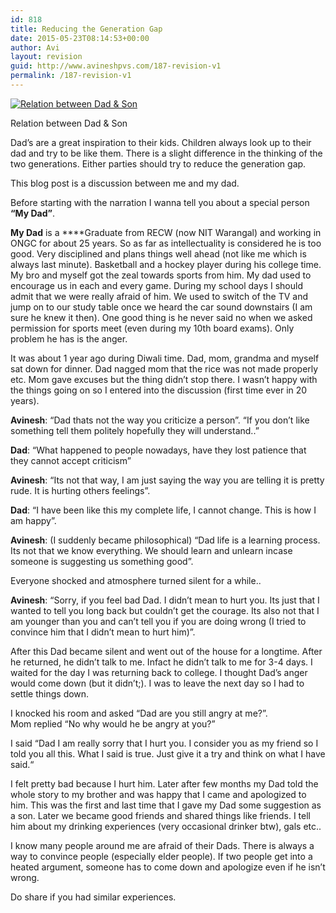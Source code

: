 ```yaml
---
id: 818
title: Reducing the Generation Gap
date: 2015-05-23T08:14:53+00:00
author: Avi
layout: revision
guid: http://www.avineshpvs.com/187-revision-v1
permalink: /187-revision-v1
---
```

<div id="attachment_282" style="width: 610px" class="wp-caption aligncenter">
  <a href="https://i2.wp.com/www.avineshpvs.com/wp-content/uploads/2008/10/dadson.jpg" data-rel="lightbox-0" data-imagelightbox="0" title=""><img src="https://i2.wp.com/www.avineshpvs.com/wp-content/uploads/2008/10/dadson.jpg?resize=600%2C400" alt="Relation between Dad & Son" class="size-full wp-image-282" data-recalc-dims="1" /></a>
  
  <p class="wp-caption-text">
    Relation between Dad & Son
  </p>
</div>

Dad&#8217;s are a great inspiration to their kids. Children always look up to their dad and try to be like them. There is a slight difference in the thinking of the two generations. Either parties should try to reduce the generation gap.

This blog post is a discussion between me and my dad.  
<!--more-->

Before starting with the narration I wanna tell you about a special person **&#8220;My Dad&#8221;**.

**My Dad** is a ****Graduate from RECW (now NIT Warangal) and working in ONGC for about 25 years. So as far as intellectuality is considered he is too good. Very disciplined and plans things well ahead (not like me which is always last minute). Basketball and a hockey player during his college time. My bro and myself got the zeal towards sports from him. My dad used to encourage us in each and every game. During my school days I should admit that we were really afraid of him. We used to switch of the TV and jump on to our study table once we heard the car sound downstairs (I am sure he knew it then). One good thing is he never said no when we asked permission for sports meet (even during my 10th board exams). Only problem he has is the anger.

It was about 1 year ago during Diwali time. Dad, mom, grandma and myself sat down for dinner. Dad nagged mom that the rice was not made properly etc. Mom gave excuses but the thing didn’t stop there. I wasn’t happy with the things going on so I entered into the discussion (first time ever in 20 years).

**Avinesh**: “Dad thats not the way you criticize a person”. “If you don’t like something tell them politely hopefully they will understand..”

**Dad**: “What happened to people nowadays, have they lost patience that they cannot accept criticism&#8221;

**Avinesh**: “Its not that way, I am just saying the way you are telling it is pretty rude. It is hurting others feelings”.

**Dad**: “I have been like this my complete life, I cannot change. This is how I am happy”.

**Avinesh**: (I suddenly became philosophical) “Dad life is a learning process. Its not that we know everything. We should learn and unlearn incase someone is suggesting us something good”.

Everyone shocked and atmosphere turned silent for a while..

**Avinesh**: &#8220;Sorry, if you feel bad Dad. I didn’t mean to hurt you. Its just that I wanted to tell you long back but couldn’t get the courage. Its also not that I am younger than you and can’t tell you if you are doing wrong (I tried to convince him that I didn’t mean to hurt him)&#8221;.

After this Dad became silent and went out of the house for a longtime. After he returned, he didn’t talk to me. Infact he didn’t talk to me for 3-4 days. I waited for the day I was returning back to college. I thought Dad’s anger would come down (but it didn’t;). I was to leave the next day so I had to settle things down. 

I knocked his room and asked &#8220;Dad are you still angry at me?”.  
Mom replied “No why would he be angry at you?” 

I said “Dad I am really sorry that I hurt you. I consider you as my friend so I told you all this. What I said is true. Just give it a try and think on what I have said.“

I felt pretty bad because I hurt him. Later after few months my Dad told the whole story to my brother and was happy that I came and apologized to him. This was the first and last time that I gave my Dad some suggestion as a son. Later we became good friends and shared things like friends. I tell him about my drinking experiences (very occasional drinker btw), gals etc..

I know many people around me are afraid of their Dads. There is always a way to convince people (especially elder people). If two people get into a heated argument, someone has to come down and apologize even if he isn’t wrong.

Do share if you had similar experiences.